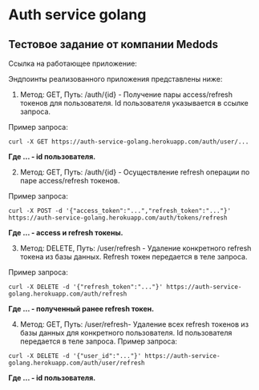 # Auth service golang
## Тестовое задание от компании Medods

Ссылка на работающее приложение: 

Эндпоинты реализованного приложения представлены ниже:

1) Метод: GET, Путь: /auth/{id} - Получение пары access/refresh токенов для пользователя. Id пользователя указывается в ссылке запроса.

Пример запроса:
```
curl -X GET https://auth-service-golang.herokuapp.com/auth/user/...
```
**Где ... - id пользователя.**

2) Метод: GET, Путь: /auth/{id} - Осуществление refresh операции по паре access/refresh токенов.

Пример запроса:
```
curl -X POST -d '{"access_token":"...","refresh_token":"..."}' https://auth-service-golang.herokuapp.com/auth/tokens/refresh
```

**Где ... - access и refresh токены.**

3) Метод: DELETE, Путь: /user/refresh - Удаление конкретного refresh токена из базы данных. Refresh токен передается в теле запроса.

Пример запроса:
```
curl -X DELETE -d '{"refresh_token":"..."}' https://auth-service-golang.herokuapp.com/auth/refresh
```
**Где ... - полученный ранее refresh токен.**

4) Метод: GET, Путь: /user/refresh- Удаление всех refresh токенов из базы данных для конкретного пользователя. Id пользователя передается в теле запроса.
Пример запроса:
```
curl -X DELETE -d '{"user_id":"..."}' https://auth-service-golang.herokuapp.com/auth/user/refresh
```
**Где ... - id пользователя.**